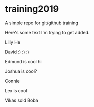 # training2019
A simple repo for git/github training

Here's some text I'm trying to get added.

Lilly He 

David :) :) :)

Edmund is cool hi

Joshua is cool?

Connie 

Lex is cool

Vikas sold Boba
